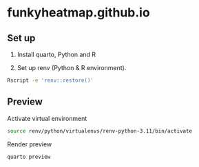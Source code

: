 # funkyheatmap.github.io

## Set up

1. Install quarto, Python and R

2. Set up renv (Python & R environment).

  ```bash
  Rscript -e 'renv::restore()'
  ```

## Preview

Activate virtual environment

```bash
source renv/python/virtualenvs/renv-python-3.11/bin/activate
```

Render preview

```bash
quarto preview
```